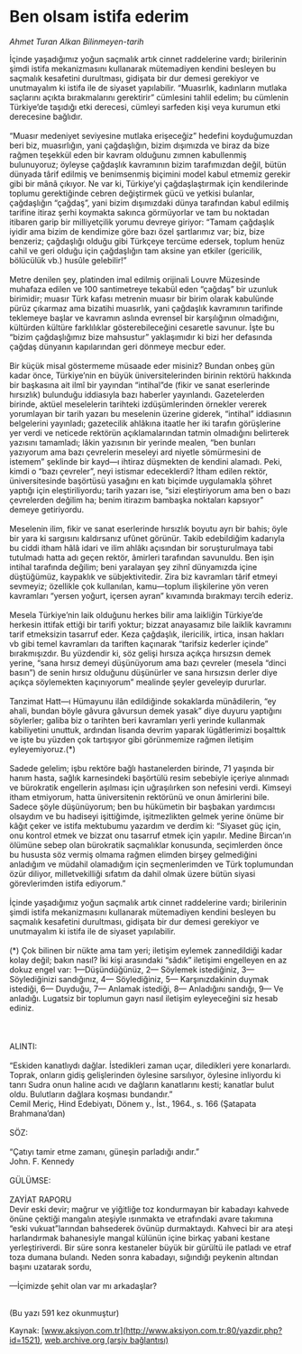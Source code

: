 # Ben olsam istifa ederim

*Ahmet Turan Alkan Bilinmeyen-tarih*

<div>
 <p>
  <font>
   İçinde yaşadığımız yoğun saçmalık artık cinnet raddelerine vardı; birilerinin şimdi istifa mekanizmasını kullanarak mütemadiyen kendini besleyen bu saçmalık kesafetini durultması, gidişata bir dur demesi gerekiyor ve unutmayalım ki istifa ile de siyaset yapılabilir. “Muasırlık, kadınların mutlaka saçlarını açıkta bırakmalarını gerektirir” cümlesini tahlil edelim; bu cümlenin Türkiye’de taşıdığı etki derecesi, cümleyi sarfeden kişi veya kurumun etki derecesine bağlıdır.
   <br/>
   <br/>
   “Muasır medeniyet seviyesine mutlaka erişeceğiz” hedefini koyduğumuzdan beri biz, muasırlığın, yani çağdaşlığın, bizim dışımızda ve biraz da bize rağmen teşekkül eden bir kavram olduğunu zımnen kabullenmiş bulunuyoruz; öyleyse çağdaşlık kavramının bizim tarafımızdan değil, bütün dünyada târif edilmiş ve benimsenmiş biçimini model kabul etmemiz gerekir gibi bir mânâ çıkıyor. Ne var ki, Türkiye’yi çağdaşlaştırmak için kendilerinde toplumu gerektiğinde cebren değiştirmek gücü ve yetkisi bulanlar, çağdaşlığın “çağdaş”, yani bizim dışımızdaki dünya tarafından kabul edilmiş tarifine itiraz şerhi koymakta sakınca görmüyorlar ve tam bu noktadan itibaren garip bir milliyetçilik yorumu devreye giriyor: “Tamam çağdaşlık iyidir ama bizim de kendimize göre bazı özel şartlarımız var; biz, bize benzeriz; çağdaşlığı olduğu gibi Türkçeye tercüme edersek, toplum henüz cahil ve geri olduğu için çağdaşlığın tam aksine yan etkiler (gericilik, bölücülük vb.) husûle gelebilir!”
   <br/>
   <br/>
   Metre denilen şey, platinden imal edilmiş orijinali Louvre Müzesinde muhafaza edilen ve 100 santimetreye tekabül eden “çağdaş” bir uzunluk birimidir; muasır Türk kafası metrenin muasır bir birim olarak kabulünde pürüz çıkarmaz ama bizatihi muasırlık, yani çağdaşlık kavramının tarifinde teklemeye başlar ve kavramın aslında evrensel bir karşılığının olmadığını, kültürden kültüre farklılıklar gösterebileceğini cesaretle savunur. İşte bu “bizim çağdaşlığımız bize mahsustur” yaklaşımıdır ki bizi her defasında çağdaş dünyanın kapılarından geri dönmeye mecbur eder.
   <br/>
   <br/>
   Bir küçük misal göstermeme müsaade eder misiniz? Bundan onbeş gün kadar önce, Türkiye’nin en büyük üniversitelerinden birinin rektörü hakkında bir başkasına ait ilmî bir yayından “intihal”de (fikir ve sanat eserlerinde hırsızlık) bulunduğu iddiasıyla bazı haberler yayınlandı. Gazetelerden birinde, aktüel meselelerin tarihteki izdüşümlerinden örnekler vererek yorumlayan bir tarih yazarı bu meselenin üzerine giderek, “intihal” iddiasının belgelerini yayınladı; gazetecilik ahlâkına itaatle her iki tarafın görüşlerine yer verdi ve neticede rektörün açıklamalarından tatmin olmadığını belirterek yazısını tamamladı; lâkin yazısının bir yerinde mealen, “ben bunları yazıyorum ama bazı çevrelerin meseleyi ard niyetle sömürmesini de istemem” şeklinde bir kayd—ı ihtiraz düşmekten de kendini alamadı. Peki, kimdi o “bazı çevreler”, neyi istismar edeceklerdi? İtham edilen rektör, üniversitesinde başörtüsü yasağını en katı biçimde uygulamakla şöhret yaptığı için eleştiriliyordu; tarih yazarı ise, “sizi eleştiriyorum ama ben o bazı çevrelerden değilim ha; benim itirazım bambaşka noktaları kapsıyor” demeye getiriyordu.
   <br/>
   <br/>
   Meselenin ilim, fikir ve sanat eserlerinde hırsızlık boyutu ayrı bir bahis; öyle bir yara ki sargısını kaldırsanız ufûnet görünür. Takib edebildiğim kadarıyla bu ciddi itham hâlâ idari ve ilim ahlâkı açısından bir soruşturulmaya tabi tutulmadı hatta adı geçen rektör, âmirleri tarafından savunuldu. Ben işin intihal tarafında değilim; beni yaralayan şey zihnî dünyamızda içine düştüğümüz, kaypaklık ve sübjektivitedir. Zira biz kavramları târif etmeyi sevmeyiz; özellikle çok kullanılan, kamu—toplum ilişkilerine yön veren kavramları “yersen yoğurt, içersen ayran” kıvamında bırakmayı tercih ederiz.
   <br/>
   <br/>
   Mesela Türkiye’nin laik olduğunu herkes bilir ama laikliğin Türkiye’de herkesin ittifak ettiği bir tarifi yoktur; bizzat anayasamız bile laiklik kavramını tarif etmeksizin tasarruf eder. Keza çağdaşlık, ilericilik, irtica, insan hakları vb gibi temel kavramları da tariften kaçınarak “tarifsiz kederler içinde” bırakmışızdır. Bu yüzdendir ki, söz gelişi hırsıza açıkça hırsızsın demek yerine, “sana hırsız demeyi düşünüyorum ama bazı çevreler (mesela “dinci basın”) de senin hırsız olduğunu düşünürler ve sana hırsızsın derler diye açıkça söylemekten kaçınıyorum” mealinde şeyler geveleyip dururlar.
   <br/>
   <br/>
   Tanzimat Hatt—ı Hümayunu ilân edildiğinde sokaklarda münâdilerin, “ey ahali, bundan böyle gâvura gâvursun demek yasak” diye duyuru yaptığını söylerler; galiba biz o tarihten beri kavramları yerli yerinde kullanmak kabiliyetini unuttuk, ardından lisanda devrim yaparak lügâtlerimizi boşalttık ve işte bu yüzden çok tartışıyor gibi görünmemize rağmen iletişim eyleyemiyoruz.(*)
   <br/>
   <br/>
   Sadede gelelim; işbu rektöre bağlı hastanelerden birinde, 71 yaşında bir hanım hasta, sağlık karnesindeki başörtülü resim sebebiyle içeriye alınmadı ve bürokratik engellerin aşılması için uğraşılırken son nefesini verdi. Kimseyi itham etmiyorum, hatta üniversitenin rektörünü ve onun âmirlerini bile. Sadece şöyle düşünüyorum; ben bu hükümetin bir başbakan yardımcısı olsaydım ve bu hadiseyi işittiğimde, işitmezlikten gelmek yerine önüme bir kâğıt çeker ve istifa mektubumu yazardım ve derdim ki: “Siyaset güç için, onu kontrol etmek ve bizzat onu tasarruf etmek için yapılır. Medine Bircan’ın ölümüne sebep olan bürokratik saçmalıklar konusunda, seçimlerden önce bu hususta söz vermiş olmama rağmen elimden birşey gelmediğini anladığım ve müdahil olamadığım için seçmenlerimden ve Türk toplumundan özür diliyor, milletvekilliği sıfatım da dahil olmak üzere bütün siyasi görevlerimden istifa ediyorum.”
   <br/>
   <br/>
   İçinde yaşadığımız yoğun saçmalık artık cinnet raddelerine vardı; birilerinin şimdi istifa mekanizmasını kullanarak mütemadiyen kendini besleyen bu saçmalık kesafetini durultması, gidişata bir dur demesi gerekiyor ve unutmayalım ki istifa ile de siyaset yapılabilir.
   <br/>
   <br/>
   (*) Çok bilinen bir nükte ama tam yeri; iletişim eylemek zannedildiği kadar kolay değil; bakın nasıl? İki kişi arasındaki “sâdık” iletişimi engelleyen en az dokuz engel var: 1—Düşündüğünüz, 2— Söylemek istediğiniz, 3— Söylediğinizi sandığınız, 4— Söylediğiniz, 5— Karşınızdakinin duymak istediği, 6— Duyduğu, 7— Anlamak istediği, 8— Anladığını sandığı, 9— Ve anladığı. Lugatsiz bir toplumun gayrı nasıl iletişim eyleyeceğini siz hesab ediniz.
   <br/>
   <br/>
   <br/>
   <br/>
   ALINTI:
   <br/>
   <br/>
   “Eskiden kanatlıydı dağlar. İstedikleri zaman uçar, diledikleri yere konarlardı. Toprak, onların gidiş gelişlerinden öylesine sarsılıyor, öylesine inliyordu ki tanrı Sudra onun haline acıdı ve dağların kanatlarını kesti; kanatlar bulut oldu. Bulutların dağlara koşması bundandır.”
   <br/>
   Cemil Meriç, Hind Edebiyatı, Dönem y., İst., 1964., s. 166 (Şatapata Brahmana’dan)
   <br/>
   <br/>
   SÖZ:
   <br/>
   <br/>
   “Çatıyı tamir etme zamanı, güneşin parladığı andır.”
   <br/>
   John. F. Kennedy
   <br/>
   <br/>
   GÜLÜMSE:
   <br/>
   <br/>
   ZAYİAT RAPORU
   <br/>
   Devir eski devir; mağrur ve yiğitliğe toz kondurmayan bir kabadayı kahvede önüne çektiği mangalın ateşiyle ısınmakta ve etrafındaki avare takımına “eski vukuat”larından bahsederek övünüp durmaktaydı. Kahveci bir ara ateşi harlandırmak bahanesiyle mangal külünün içine birkaç yabani kestane yerleştiriverdi. Bir süre sonra kestaneler büyük bir gürültü ile patladı ve etraf toza dumana bulandı. Neden sonra kabadayı, sığındığı peykenin altından başını uzatarak sordu,
   <br/>
   <br/>
   —İçimizde şehit olan var mı arkadaşlar?
   <br/>
   <br/>
  </font>
 </p>
 <p>
  <font>
   (Bu yazı 591 kez okunmuştur)
  </font>
 </p>
</div>


Kaynak: [www.aksiyon.com.tr](http://www.aksiyon.com.tr:80/yazdir.php?id=1521), [web.archive.org (arşiv bağlantısı)](http://web.archive.org/web/20050301164847/http://www.aksiyon.com.tr:80/yazdir.php?id=1521)
